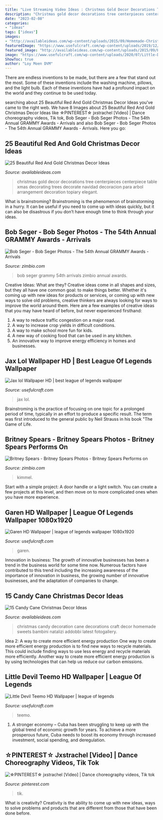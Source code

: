 ```yaml
---
title: "Live Streaming Video Ideas : Christmas Gold Decor Decorations Tree Centerpieces Centerpiece Table Xmas Decorating Trees Decorate Navidad Decoracion Para Arbol Arrangement Decoration Topiary Elegant"
description: "Christmas gold decor decorations tree centerpieces centerpiece table xmas decorating trees decorate navidad decoracion para arbol arrangement decoration topiary elegant"
date: "2023-02-08"
categories:
- "ideas"
tags: ["ideas"]
images:
- "http://availableideas.com/wp-content/uploads/2015/09/Homemade-Christmas-Decorations-with-candy-cane-christmas-sweets.jpg"
featuredImage: "https://www.usefulcraft.com/wp-content/uploads/2019/12/jax-wallpaper-hd-30.jpg"
featured_image: "http://availableideas.com/wp-content/uploads/2015/09/Homemade-Christmas-Decorations-with-candy-cane-christmas-sweets.jpg"
image: "https://www.usefulcraft.com/wp-content/uploads/2020/07/Little-Devil-Teemo-HD-Wallpaper-18.jpg"
ShowToc: true
author: "Loy Moen DVM"
---
```



There are endless inventions to be made, but there are a few that stand out the most. Some of these inventions include the washing machine, pillows, and the light bulb. Each of these inventions have had a profound impact on the world and they continue to be used today.

	

		
searching about 25 Beautiful Red And Gold Christmas Decor Ideas you've came to the right web. We have 8 Images about 25 Beautiful Red And Gold Christmas Decor Ideas like ☆PINTEREST☆ jxstrachel [Video] | Dance choreography videos, Tik tok, Bob Seger - Bob Seger Photos - The 54th Annual GRAMMY Awards - Arrivals and also Bob Seger - Bob Seger Photos - The 54th Annual GRAMMY Awards - Arrivals. Here you go:
		
    
## 25 Beautiful Red And Gold Christmas Decor Ideas

<img loading=lazy src="http://availableideas.com/wp-content/uploads/2015/09/beautiful-red-and-gold-christmas-decorations-10.jpg" onerror="this.onerror=null;this.src='https://tse1.mm.bing.net/th?id=OIP.cfluOT1pHvMrGjjHSNTL8AHaLG&amp;pid=15.1';" alt="25 Beautiful Red And Gold Christmas Decor Ideas">

_Source: availableideas.com_

>christmas gold decor decorations tree centerpieces centerpiece table xmas decorating trees decorate navidad decoracion para arbol arrangement decoration topiary elegant. 

	

What is brainstroming? Brainstroming is the phenomenon of brainstorming in a hurry. It can be useful if you need to come up with ideas quickly, but it can also be disastrous if you don’t have enough time to think through your ideas.

    
## Bob Seger - Bob Seger Photos - The 54th Annual GRAMMY Awards - Arrivals

<img loading=lazy src="https://www2.pictures.zimbio.com/gi/54th+Annual+GRAMMY+Awards+Arrivals+IQ_DdZz4Jo4x.jpg" onerror="this.onerror=null;this.src='https://tse1.mm.bing.net/th?id=OIP.4jaEKDv0DL9ZM6Kn5vW-gwHaKB&amp;pid=15.1';" alt="Bob Seger - Bob Seger Photos - The 54th Annual GRAMMY Awards - Arrivals">

_Source: zimbio.com_

>bob seger grammy 54th arrivals zimbio annual awards. 

	

Creative Ideas: What are they?
Creative ideas come in all shapes and sizes, but they all have one common goal: to make things better. Whether it's coming up with new ideas for products or services, or coming up with new ways to solve old problems, creative thinkers are always looking for ways to improve the world around them. Here are a few examples of creative ideas that you may have heard of before, but never experienced firsthand: 
1. A way to reduce traffic congestion on a major road.
2. A way to increase crop yields in difficult conditions.
3. A way to make school more fun for kids.
4. A new way of cooking food that can be used in any kitchen.
5. An innovative way to improve energy efficiency in homes and businesses.

    
## Jax Lol Wallpaper HD | Best League Of Legends Wallpaper

<img loading=lazy src="https://www.usefulcraft.com/wp-content/uploads/2019/12/jax-wallpaper-hd-30.jpg" onerror="this.onerror=null;this.src='https://tse3.mm.bing.net/th?id=OIP.GGf_M8ysTTU1ccOP0F4HfAHaKL&amp;pid=15.1';" alt="Jax lol Wallpaper HD | best league of legends wallpaper">

_Source: usefulcraft.com_

>jax lol. 

	

Brainstroming is the practice of focusing on one topic for a prolonged period of time, typically in an effort to produce a specific result. The term was first introduced to the general public by Neil Strauss in his book "The Game of Life.

    
## Britney Spears - Britney Spears Photos - Britney Spears Performs On

<img loading=lazy src="https://www4.pictures.zimbio.com/pc/Britney+Spears+rocks+crowd+while+performing+-4ZZL8DvWgQx.jpg" onerror="this.onerror=null;this.src='https://tse4.mm.bing.net/th?id=OIP.qVR4Lgprojdx7ApK_KqT3wHaLG&amp;pid=15.1';" alt="Britney Spears - Britney Spears Photos - Britney Spears Performs on">

_Source: zimbio.com_

>kimmel. 

	

Start with a simple project: A door handle or a light switch. You can create a few projects at this level, and then move on to more complicated ones when you have more experience.

    
## Garen HD Wallpaper | League Of Legends Wallpaper 1080x1920

<img loading=lazy src="https://www.usefulcraft.com/wp-content/uploads/2019/12/Garen-HD-Wallpaper-27.jpg" onerror="this.onerror=null;this.src='https://tse3.mm.bing.net/th?id=OIP.8pzvAKC-zV1qoTfbxjRCLQHaKM&amp;pid=15.1';" alt="Garen HD Wallpaper | league of legends wallpaper 1080x1920">

_Source: usefulcraft.com_

>garen. 

	

Innovation in business:
The growth of innovative businesses has been a trend in the business world for some time now. Numerous factors have contributed to this trend including the increasing awareness of the importance of innovation in business, the growing number of innovative businesses, and the adaptation of companies to change.

    
## 15 Candy Cane Christmas Decor Ideas

<img loading=lazy src="http://availableideas.com/wp-content/uploads/2015/09/Homemade-Christmas-Decorations-with-candy-cane-christmas-sweets.jpg" onerror="this.onerror=null;this.src='https://tse1.mm.bing.net/th?id=OIP.PdvpF7do-rjnnOYIPRJ82AHaLH&amp;pid=15.1';" alt="15 Candy Cane Christmas Decor Ideas">

_Source: availableideas.com_

>christmas candy decoration cane decorations craft decor homemade sweets bambini natalizi addobbi latest fotogallery. 

	

Idea 2: A way to create more efficient energy production
One way to create more efficient energy production is to find new ways to recycle materials. This could include finding ways to use less energy and recycle materials more efficiently. Another way to create more efficient energy production is by using technologies that can help us reduce our carbon emissions.

    
## Little Devil Teemo HD Wallpaper | League Of Legends

<img loading=lazy src="https://www.usefulcraft.com/wp-content/uploads/2020/07/Little-Devil-Teemo-HD-Wallpaper-18.jpg" onerror="this.onerror=null;this.src='https://tse1.mm.bing.net/th?id=OIP.65ZubX1Nwr4XA2N_2-HAmgHaKM&amp;pid=15.1';" alt="Little Devil Teemo HD Wallpaper | league of legends">

_Source: usefulcraft.com_

>teemo. 

	

1. A stronger economy – Cuba has been struggling to keep up with the global trend of economic growth for years. To achieve a more prosperous future, Cuba needs to boost its economy through increased investment, social spending, and deregulation.

    
## ☆PINTEREST☆ Jxstrachel [Video] | Dance Choreography Videos, Tik Tok

<img loading=lazy src="https://i.pinimg.com/736x/c7/c0/f5/c7c0f503b700eabb1cf48ec157dc8413.jpg" onerror="this.onerror=null;this.src='https://tse4.mm.bing.net/th?id=OIP.T_ciLwb1YhFMagLeYdGAcgHaNK&amp;pid=15.1';" alt="☆PINTEREST☆ jxstrachel [Video] | Dance choreography videos, Tik tok">

_Source: pinterest.com_

>tik. 

	

What is creativity?
Creativity is the ability to come up with new ideas, ways to solve problems and products that are different from those that have been done before.


